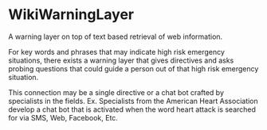 # WikiWarningLayer
A warning layer on top of text based retrieval of web information.

For key words and phrases that may indicate high risk emergency situations, there exists a warning layer that gives directives and asks probing questions that could guide a person out of that high risk emergency situation.

This connection may be a single directive or a chat bot crafted by specialists in the fields. Ex. Specialists from the American Heart Association develop a chat bot that is activated when the word heart attack is searched for via SMS, Web, Facebook, Etc.

